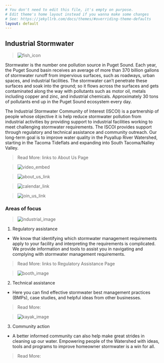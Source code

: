 ```yaml
---
# You don't need to edit this file, it's empty on purpose.
# Edit theme's home layout instead if you wanna make some changes
# See: https://jekyllrb.com/docs/themes/#overriding-theme-defaults
layout: default
---
```


<!-- Left section -->

## Industrial Stormwater

> ![fish_icon]()

Stormwater is the number one pollution source in Puget Sound. Each year, the Puget Sound basin receives an average of more than 370 billion gallons of stormwater runoff from impervious surfaces, such as roadways, urban spaces, and industrial facilities.
The stormwater can’t penetrate these surfaces and soak into the ground; so it flows across the surfaces and gets contaminated along the way with pollutants such as motor oil, metals including copper and zinc, and industrial chemicals. Approximately 30 tons of pollutants end up in the Puget Sound ecosystem every day.

The Industrial Stormwater Community of Interest (ISCOI) is a partnership of people whose objective it is help reduce stormwater pollution from industrial activities by providing support to industrial facilities working to meet challenging stormwater requirements. The ISCOI provides support through regulatory and technical assistance and community outreach. Our long-term goal is to improve water quality in the Puyallup River Watershed, starting in the Tacoma Tideflats and expanding into South Tacoma/Nalley Valley.

>Read More: links to About Us Page

<!-- Right section -->

> ![video_embed]()

> ![about_us_link]()

> ![calendar_link]()

> ![join_us_link]()

### Areas of focus

> ![industrial_image]()

1. Regulatory assistance

- We know that identifying which stormwater management requirements apply to your facility and interpreting the requirements is complicated. We provide information and tools to assist you in navigating and  complying with stormwater management requirements.
> Read More: links to Regulatory Assistance Page

> ![booth_image]()

2. Technical assistance

- Here you can find effective stormwater best management practices (BMPs), case studies, and helpful ideas from other businesses.
> Read More:

> ![kayak_image]()

3. Community action
- A better informed community can also help make great strides in cleaning up our water. Empowering people of the Watershed with ideas, tools and programs to improve homeowner stormwater is a win for all.
> Read More:
